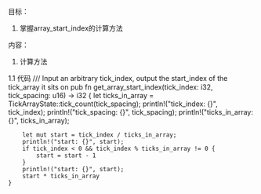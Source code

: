 目标：
1. 掌握array_start_index的计算方法

内容：
1. 计算方法




1.1 代码
/// Input an arbitrary tick_index, output the start_index of the tick_array it sits on
    pub fn get_array_start_index(tick_index: i32, tick_spacing: u16) -> i32 {
        let ticks_in_array = TickArrayState::tick_count(tick_spacing);
        println!("tick_index: {}", tick_index);
        println!("tick_spacing: {}", tick_spacing);
        println!("ticks_in_array: {}", ticks_in_array);

        let mut start = tick_index / ticks_in_array;
        println!("start: {}", start);
        if tick_index < 0 && tick_index % ticks_in_array != 0 {
            start = start - 1
        }
        println!("start: {}", start);
        start * ticks_in_array
    }    